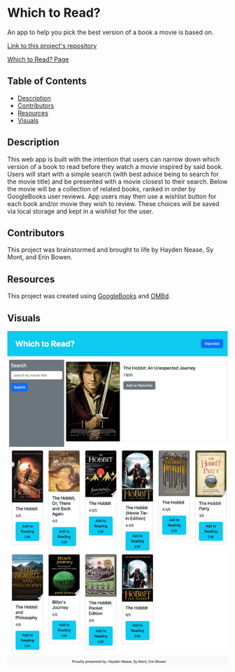# Which to Read?
An app to help you pick the best version of a book a movie is based on.

[Link to this project's repository](https://github.com/Saidou25/Print-or-Film)

[Which to Read? Page](https://saidou25.github.io/Print-or-Film/)

## Table of Contents
- [Description](#description)
- [Contributors](#contributors)
- [Resources](#resources)
- [Visuals](#visuals)

## Description
This web app is built with the intention that users can narrow down which version of a book to read before they watch a movie inspired by said book. Users will start with a simple search (with best advice being to search for the movie title) and be presented with a movie closest to their search. Below the movie will be a collection of related books, ranked in order by GoogleBooks user reviews. App users may then use a wishlist button for each book and/or movie they wish to review. These choices will be saved via local storage and kept in a wishlist for the user.

## Contributors
This project was brainstormed and brought to life by Hayden Nease, Sy Mont, and Erin Bowen.

## Resources
This project was created using [GoogleBooks](https://developers.google.com/books/docs/v1/using) and [OMBd](https://omdbapi.com/).

## Visuals

![Website Sample](./assets/images/search-results.png)
